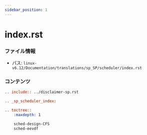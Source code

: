 ```yaml
---
sidebar_position: 1
---
```

# index.rst

### ファイル情報

- パス: `linux-v6.12/Documentation/translations/sp_SP/scheduler/index.rst`

### コンテンツ

```rst
.. include:: ../disclaimer-sp.rst

.. _sp_scheduler_index:

.. toctree::
    :maxdepth: 1

    sched-design-CFS
    sched-eevdf

```
